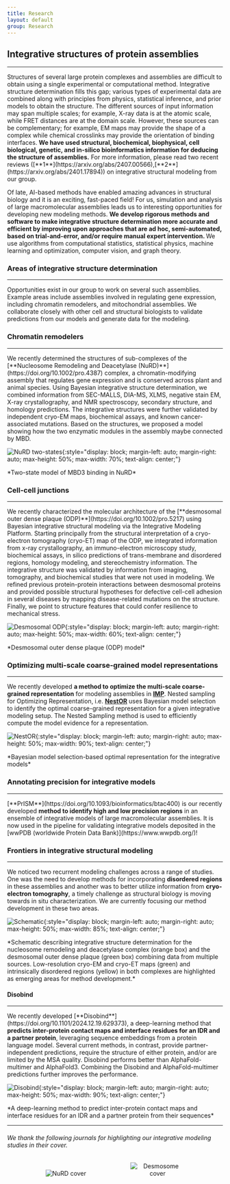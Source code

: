 ```yaml
---
title: Research  
layout: default
group: Research
---
```


## Integrative structures of protein assemblies
<hr>
<p class="text-justify">
Structures of several large protein complexes and assemblies are difficult to obtain using a single experimental or computational method. Integrative structure determination fills this gap; various types of experimental data are combined along with principles from physics, statistical inference, and prior models to obtain the structure. The different sources of input information may span multiple scales; for example, X-ray data is at the atomic scale, while FRET distances are at the domain scale. However, these sources can be complementary; for example, EM maps may provide the shape of a complex while chemical crosslinks may provide the orientation of binding interfaces. <strong> We have used structural, biochemical, biophysical, cell biological, genetic, and in-silico bioinformatics information for deducing the structure of assemblies.</strong> For more information, please read two recent reviews ([**1**](https://arxiv.org/abs/2407.00566),[**2**](https://arxiv.org/abs/2401.17894)) on integrative structural modeling from our group.
</p>

<p class="text-justify">
Of late, AI-based methods have enabled amazing advances in structural biology and it is an exciting, fast-paced field! For us, simulation and analysis of large macromolecular assemblies leads us to interesting opportunities for developing new modeling methods. <strong> We develop rigorous methods and software to make integrative structure determination more accurate and efficient by improving upon approaches that are ad hoc, semi-automated, based on trial-and-error, and/or require manual expert intervention. </strong> We use algorithms from computational statistics, statistical physics, machine learning and optimization, computer vision, and graph theory.  
</p>

### Areas of integrative structure determination
<hr>
<p class="text-justify">
Opportunities exist in our group to work on several such assemblies. Example areas include assemblies involved in regulating gene expression, including chromatin remodelers, and mitochondrial assemblies. We collaborate closely with other cell and structural biologists to validate predictions from our models and generate data for the modeling.

</p>

### Chromatin remodelers
<hr>
<p class="text-justify">
We recently determined the structures of sub-complexes of the [**Nucleosome Remodeling and Deacetylase (NuRD)**](https://doi.org/10.1002/pro.4387) complex, a chromatin-modifying assembly that regulates gene expression and is conserved across plant and animal species. Using Bayesian integrative structure determination, we combined information from SEC-MALLS, DIA-MS, XLMS, negative stain EM, X-ray crystallography, and NMR spectroscopy, secondary structure, and homology predictions. The integrative structures were further validated by independent cryo-EM maps, biochemical assays, and known cancer-associated mutations. Based on the structures, we proposed a model showing how the two enzymatic modules in the assembly maybe connected by MBD.
</p>

![NuRD two-states](/static/img/researchpics/two_states_nurd.png){:style="display: block; margin-left: auto; margin-right: auto; max-height: 50%; max-width: 70%; text-align: center;"}
<p class="text-center">*Two-state model of MBD3 binding in NuRD*</p>


### Cell-cell junctions
<hr>
<p class="text-justify">
We recently characterized the molecular architecture of the [**desmosomal outer dense plaque (ODP)**](https://doi.org/10.1002/pro.5217) using Bayesian integrative structural modeling via the Integrative Modeling Platform. Starting principally from the structural interpretation of a cryo-electron tomography (cryo-ET) map of the ODP, we integrated information from x-ray crystallography, an immuno-electron microscopy study, biochemical assays, in silico predictions of trans-membrane and disordered regions, homology modeling, and stereochemistry information. The integrative structure was validated by information from imaging, tomography, and biochemical studies that were not used in modeling. We refined previous protein-protein interactions between desmosomal proteins and provided possible structural hypotheses for defective cell-cell adhesion in several diseases by mapping disease-related mutations on the structure. Finally, we point to structure features that could confer resilience to mechanical stress.
</p>

![Desmosomal ODP](/static/img/researchpics/desmosome_lpd.png){:style="display: block; margin-left: auto; margin-right: auto; max-height: 50%; max-width: 60%; text-align: center;"}
<p class="text-center">*Desmosomal outer dense plaque (ODP) model*</p>


### Optimizing multi-scale coarse-grained model representations
<hr>
<p class="text-justify">

We recently developed <strong>a method to optimize the multi-scale coarse-grained representation</strong> for modeling assemblies in [**IMP**](https://integrativemodeling.org). Nested sampling for Optimizing Representation, i.e. [**NestOR**](https://academic.oup.com/bioinformatics/article-abstract/doi/10.1093/bioinformatics/btae106/7613065?utm_source=etoc&utm_campaign=bioinformatics&utm_medium=email) uses Bayesian model selection to identify the optimal coarse-grained representation for a given integrative modeling setup. The Nested Sampling method is used to efficiently compute the model evidence for a representation.

</p>

![NestOR](/static/img/researchpics/nestor.png){:style="display: block; margin-left: auto; margin-right: auto; max-height: 50%; max-width: 90%; text-align: center;"}

<p class="text-center">*Bayesian model selection-based optimal representation for the integrative models*</p>

### Annotating precision for integrative models
<hr>
[**PrISM**](https://doi.org/10.1093/bioinformatics/btac400) is our recently developed <strong>method to identify high and low precision regions</strong> in an ensemble of integrative models of large macromolecular assemblies. It is now used in the pipeline for validating integrative models deposited in the [wwPDB (worldwide Protein Data Bank)](https://www.wwpdb.org/)! 

### Frontiers in integrative structural modeling
<hr>
<p class="text-justify">
We noticed two recurrent modeling challenges across a range of studies. One was the need to develop methods for incorporating <strong>disordered regions</strong> in these assemblies and another was to better utilize information from <strong>cryo-electron tomography</strong>, a timely challenge as structural biology is moving towards in situ characterization. We are currently focusing our method development in these two areas.
</p>

![Schematic](/static/img/researchpics/qrb.png){:style="display: block; margin-left: auto; margin-right: auto; max-height: 50%; max-width: 85%; text-align: center;"}
<p class="text-center">*Schematic describing integrative structure determination for the nucleosome remodeling and deacetylase complex (orange box) and the desmosomal outer dense plaque (green box) combining data from multiple sources. Low-resolution cryo-EM and cryo-ET maps (green) and intrinsically disordered regions (yellow) in both complexes are highlighted as emerging areas for method development.*</p>

#### Disobind
<hr>
<p class="text-justify">
We recently developed [**Disobind**](https://doi.org/10.1101/2024.12.19.629373), a deep-learning method that <strong>predicts inter-protein contact maps and interface residues for an IDR and a partner protein</strong>, leveraging sequence embeddings from a protein language model. Several current methods, in contrast, provide partner-independent predictions, require the structure of either protein, and/or are limited by the MSA quality. Disobind performs better than AlphaFold-multimer and AlphaFold3. Combining the Disobind and AlphaFold-multimer predictions further improves the performance.
</p>

![Disobind](/static/img/researchpics/disobind.png){:style="display: block; margin-left: auto; margin-right: auto; max-height: 50%; max-width: 90%; text-align: center;"}

<p class="text-center">*A deep-learning method to predict inter-protein contact maps and interface residues for an IDR and a partner protein from their sequences*</p>
<hr>

###### We thank the following journals for highlighting our integrative modeling studies in their cover.

<div style="text-align: center; " >
  <img src="/static/img/researchpics/nurdCover.jpg" style="max-height: 30%; max-width: 25%; margin-right: 100px;" alt="NuRD cover">
  <img src="/static/img/researchpics/desmosomeCover.jpg" style="max-height: 30%; max-width: 25%;" alt="Desmosome cover">
</div>